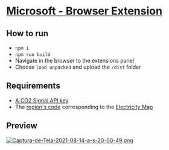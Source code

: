 # [Microsoft - Browser Extension](https://github.com/microsoft/Web-Dev-For-Beginners/blob/main/5-browser-extension/README.md)

## How to run

- `npm i`
- `npm run build`
- Navigate in the browser to the extensions panel
- Choose `load unpacked` and upload the `/dist` folder

## Requirements

- [A CO2 Signal API key](https://www.co2signal.com/)
- The [region's code](http://api.electricitymap.org/v3/zones) corresponding to the [Electricity Map](https://www.electricitymap.org/map)

## Preview

[![Captura-de-Tela-2021-08-14-a-s-20-00-49.png](https://i.postimg.cc/rmjMtyQW/Captura-de-Tela-2021-08-14-a-s-20-00-49.png)](https://postimg.cc/jwDGpTVd)
